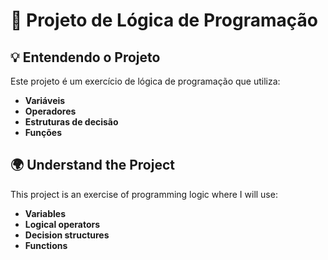 # 🚀 Projeto de Lógica de Programação

## 💡 Entendendo o Projeto

Este projeto é um exercício de lógica de programação que utiliza:

- **Variáveis**
- **Operadores**
- **Estruturas de decisão**
- **Funções**

## 🌍 Understand the Project

This project is an exercise of programming logic where I will use:

- **Variables**
- **Logical operators**
- **Decision structures**
- **Functions**
